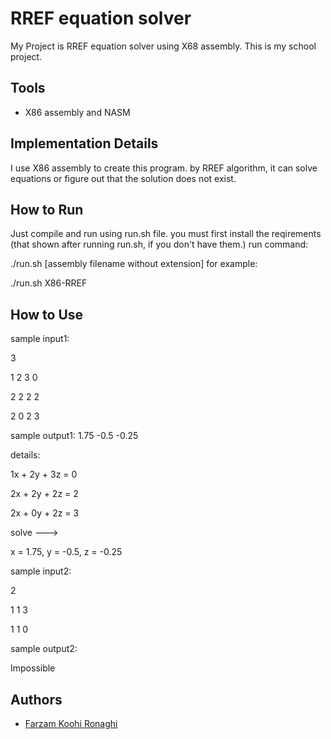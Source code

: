 
# RREF equation solver

My Project is RREF equation solver using X68 assembly. This is my school project.


## Tools
- X86 assembly and NASM


## Implementation Details

I use X86 assembly to create this program.
by RREF algorithm, it can solve equations or figure out that the solution does not exist.

## How to Run

Just compile and run using run.sh file. you must first install the reqirements (that shown after running run.sh, if you don't have them.)
run command:

./run.sh [assembly filename without extension]
for example:

./run.sh X86-RREF

## How to Use

sample input1:

3

1 2 3 0

2 2 2 2

2 0 2 3


sample output1:
1.75 -0.5 -0.25


details:

1x + 2y + 3z = 0

2x + 2y + 2z = 2

2x + 0y + 2z = 3

solve --->

x = 1.75, y = -0.5, z = -0.25


sample input2:

2

1 1 3

1 1 0


sample output2:

Impossible

## Authors
- [Farzam Koohi Ronaghi](https://github.com/FKR1383)

